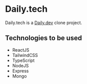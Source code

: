 # Daily.tech

Daily.tech is a [Daily.dev](https://daily.dev/) clone project.

## Technologies to be used

* ReactJS
* TailwindCSS
* TypeScript
* NodeJS
* Express
* Mongo
